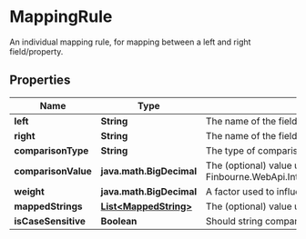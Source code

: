 

# MappingRule

An individual mapping rule, for mapping between a left and right field/property.

## Properties

| Name | Type | Description | Notes |
|------------ | ------------- | ------------- | -------------|
|**left** | **String** | The name of the field/property in the left resource (e.g. a transaction) |  [optional] |
|**right** | **String** | The name of the field/property in the right resource (e.g. a transaction) |  [optional] |
|**comparisonType** | **String** | The type of comparison to be performed |  [optional] |
|**comparisonValue** | **java.math.BigDecimal** | The (optional) value used with Finbourne.WebApi.Interface.Dto.Mappings.MappingRule.ComparisonType |  [optional] |
|**weight** | **java.math.BigDecimal** | A factor used to influence the importance of this item. |  [optional] |
|**mappedStrings** | [**List&lt;MappedString&gt;**](MappedString.md) | The (optional) value used to map string values. |  [optional] |
|**isCaseSensitive** | **Boolean** | Should string comparisons take case into account, defaults to &#x60;false&#x60;. |  [optional] |



